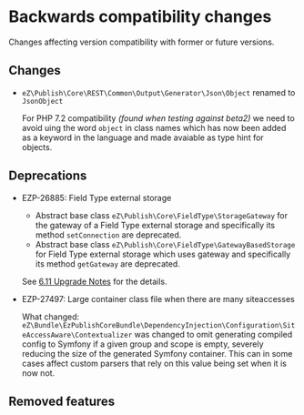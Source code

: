 # Backwards compatibility changes

Changes affecting version compatibility with former or future versions.

## Changes

- `eZ\Publish\Core\REST\Common\Output\Generator\Json\Object` renamed to `JsonObject`

  For PHP 7.2 compatibility _(found when testing against beta2)_ we need to avoid uing the word `object` in class
  names which has now been added as a keyword in the language and made avaiable as type hint for objects.

## Deprecations

- EZP-26885: Field Type external storage
  - Abstract base class `eZ\Publish\Core\FieldType\StorageGateway` for the gateway of a Field Type
    external storage and specifically its method `setConnection` are deprecated.
  - Abstract base class `eZ\Publish\Core\FieldType\GatewayBasedStorage` for Field Type external storage
    which uses gateway and specifically its method `getGateway` are deprecated.

  See [6.11 Upgrade Notes](../upgrade/6.11.md) for the details.

- EZP-27497: Large container class file when there are many siteaccesses

  What changed: `eZ\Bundle\EzPublishCoreBundle\DependencyInjection\Configuration\SiteAccessAware\Contextualizer` was changed to omit generating compiled config to Symfony if a given group and scope is empty, severely reducing the size of the generated Symfony container. This can in some cases affect custom parsers that rely on this value being set when it is now not.

## Removed features
